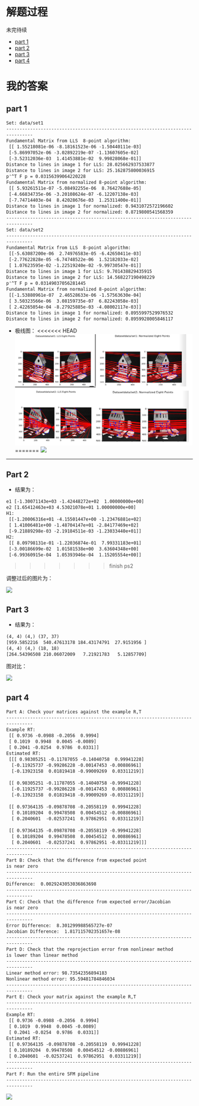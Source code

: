 # 解题过程

未完待续

- [part 1](https://jingxa.github.io/2018/06/23/CS231A-Homework-2-1/)
- [part 2](https://jingxa.github.io/2018/06/25/CS231A-Homework-2-2/)
- [part 3](https://jingxa.github.io/2018/06/25/CS231A-Homework-2-3/)
- [part 4](https://jingxa.github.io/2018/06/29/CS231A-Homework-2-4/)


# 我的答案

## part 1

```
Set: data/set1
--------------------------------------------------------------------------------
Fundamental Matrix from LLS  8-point algorithm:
 [[ 1.55218081e-06 -8.18161523e-06 -1.50440111e-03]
 [-5.86997052e-06 -3.02892219e-07 -1.13607605e-02]
 [-3.52312036e-03  1.41453881e-02  9.99828068e-01]]
Distance to lines in image 1 for LLS: 28.025662937533877
Distance to lines in image 2 for LLS: 25.162875800036915
p'^T F p = 0.03156399064220228
Fundamental Matrix from normalized 8-point algorithm:
 [[ 5.93261511e-07 -5.08492255e-06  8.76427688e-05]
 [-4.66834735e-06 -3.20108624e-07 -6.12207138e-03]
 [-7.74714403e-04  8.42028676e-03  1.25311400e-01]]
Distance to lines in image 1 for normalized: 0.9431072572196602
Distance to lines in image 2 for normalized: 0.8719800541568359
--------------------------------------------------------------------------------
Set: data/set2
--------------------------------------------------------------------------------
Fundamental Matrix from LLS  8-point algorithm:
 [[-5.63087200e-06  2.74976583e-05 -6.42650411e-03]
 [-2.77622828e-05 -6.74748522e-06  1.52182033e-02]
 [ 1.07623595e-02 -1.22519240e-02 -9.99730547e-01]]
Distance to lines in image 1 for LLS: 9.701438829435915
Distance to lines in image 2 for LLS: 14.568227190498229
p'^T F p = 0.03149037056281445
Fundamental Matrix from normalized 8-point algorithm:
 [[-1.53880961e-07  2.46528633e-06 -1.57563630e-04]
 [ 3.50323566e-06  3.08159735e-07  6.82243058e-03]
 [ 2.42265054e-04 -8.27925885e-03 -4.08002117e-03]]
Distance to lines in image 1 for normalized: 0.8955997529976532
Distance to lines in image 2 for normalized: 0.8959928005846117
```
- 极线图：
<<<<<<< HEAD
![](/ps2_code/result/part_1.png)
=======
![](/result/part_1.png)


---
## Part 2
- 结果为：

```
e1 [-1.30071143e+03 -1.42448272e+02  1.00000000e+00]
e2 [1.65412463e+03 4.53021078e+01 1.00000000e+00]
H1:
 [[-1.20006316e+01 -4.15501447e+00 -1.23476881e+02]
 [ 1.41006481e+00 -1.48704147e+01 -2.84177469e+02]
 [-9.21889298e-03 -2.19184511e-03 -1.23033440e+01]]
H2:
 [[ 8.09798131e-01 -1.22036874e-01  7.99331183e+01]
 [-3.00186699e-02  1.01581538e+00  3.63604348e+00]
 [-6.99360915e-04  1.05393946e-04  1.15205554e+00]]
```
>>>>>>> finish ps2

调整过后的图片为：

![](https://upload-images.jianshu.io/upload_images/5361608-d76d7018232d0b04.png?imageMogr2/auto-orient/strip%7CimageView2/2/w/1240)


## Part 3
- 结果为：
```
(4, 4) (4,) (37, 37)
[959.5852216  540.47613178 184.43174791  27.9151956 ]
(4, 4) (4,) (18, 18)
[264.54396508 210.06072009   7.21921783   5.12857709]
```
图对比：

![](https://upload-images.jianshu.io/upload_images/5361608-88e8a61ad5260eab.png?imageMogr2/auto-orient/strip%7CimageView2/2/w/1240)





## part 4

```
Part A: Check your matrices against the example R,T
--------------------------------------------------------------------------------
Example RT:
 [[ 0.9736 -0.0988 -0.2056  0.9994]
 [ 0.1019  0.9948  0.0045 -0.0089]
 [ 0.2041 -0.0254  0.9786  0.0331]]
Estimated RT:
 [[[ 0.98305251 -0.11787055 -0.14040758  0.99941228]
  [-0.11925737 -0.99286228 -0.00147453 -0.00886961]
  [-0.13923158  0.01819418 -0.99009269  0.03311219]]

 [[ 0.98305251 -0.11787055 -0.14040758 -0.99941228]
  [-0.11925737 -0.99286228 -0.00147453  0.00886961]
  [-0.13923158  0.01819418 -0.99009269 -0.03311219]]

 [[ 0.97364135 -0.09878708 -0.20558119  0.99941228]
  [ 0.10189204  0.99478508  0.00454512 -0.00886961]
  [ 0.2040601  -0.02537241  0.97862951  0.03311219]]

 [[ 0.97364135 -0.09878708 -0.20558119 -0.99941228]
  [ 0.10189204  0.99478508  0.00454512  0.00886961]
  [ 0.2040601  -0.02537241  0.97862951 -0.03311219]]]
--------------------------------------------------------------------------------
Part B: Check that the difference from expected point 
is near zero
--------------------------------------------------------------------------------
Difference:  0.0029243053036863698
--------------------------------------------------------------------------------
Part C: Check that the difference from expected error/Jacobian 
is near zero
--------------------------------------------------------------------------------
Error Difference:  8.301299988565727e-07
Jacobian Difference:  1.817115702351657e-08
--------------------------------------------------------------------------------
Part D: Check that the reprojection error from nonlinear method
is lower than linear method
--------------------------------------------------------------------------------
Linear method error: 98.73542356894183
Nonlinear method error: 95.59481784846034
--------------------------------------------------------------------------------
Part E: Check your matrix against the example R,T
--------------------------------------------------------------------------------
Example RT:
 [[ 0.9736 -0.0988 -0.2056  0.9994]
 [ 0.1019  0.9948  0.0045 -0.0089]
 [ 0.2041 -0.0254  0.9786  0.0331]]
Estimated RT:
 [[ 0.97364135 -0.09878708 -0.20558119  0.99941228]
 [ 0.10189204  0.99478508  0.00454512 -0.00886961]
 [ 0.2040601  -0.02537241  0.97862951  0.03311219]]
--------------------------------------------------------------------------------
Part F: Run the entire SFM pipeline
--------------------------------------------------------------------------------
```

![](https://upload-images.jianshu.io/upload_images/5361608-cd68806911f3d3b9.png?imageMogr2/auto-orient/strip%7CimageView2/2/w/1240)



